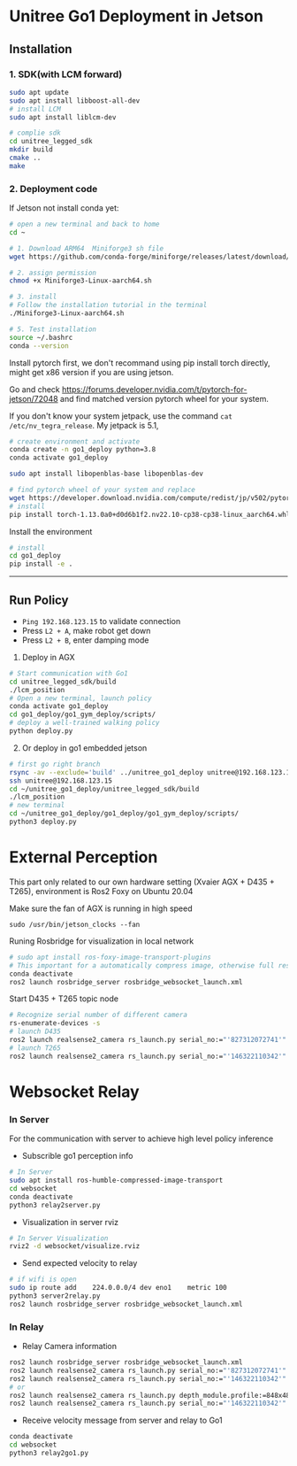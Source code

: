 # Unitree Go1 Deployment in Jetson

## Installation

### 1. SDK(with LCM forward)

```bash
sudo apt update
sudo apt install libboost-all-dev
# install LCM
sudo apt install liblcm-dev

# complie sdk
cd unitree_legged_sdk
mkdir build
cmake ..
make
```

### 2. Deployment code

If Jetson not install conda yet:

```bash
# open a new terminal and back to home
cd ~

# 1. Download ARM64  Miniforge3 sh file
wget https://github.com/conda-forge/miniforge/releases/latest/download/Miniforge3-Linux-aarch64.sh

# 2. assign permission
chmod +x Miniforge3-Linux-aarch64.sh

# 3. install
# Follow the installation tutorial in the terminal
./Miniforge3-Linux-aarch64.sh

# 5. Test installation
source ~/.bashrc
conda --version

```

Install pytorch first, we don't recommand using pip install torch directly, might get x86 version if you are using jetson.

Go and check https://forums.developer.nvidia.com/t/pytorch-for-jetson/72048 and find matched version pytorch wheel for your system.

If you don't know your system jetpack, use the command `cat /etc/nv_tegra_release`. My jetpack is 5.1, 

```bash
# create environment and activate
conda create -n go1_deploy python=3.8
conda activate go1_deploy

sudo apt install libopenblas-base libopenblas-dev

# find pytorch wheel of your system and replace
wget https://developer.download.nvidia.com/compute/redist/jp/v502/pytorch/torch-1.13.0a0+d0d6b1f2.nv22.10-cp38-cp38-linux_aarch64.whl
# install
pip install torch-1.13.0a0+d0d6b1f2.nv22.10-cp38-cp38-linux_aarch64.whl

```

Install the environment
```bash
# install
cd go1_deploy
pip install -e .
```
---

## Run Policy
- `Ping 192.168.123.15` to validate connection
- Press `L2 + A`, make robot get down
- Press `L2 + B`, enter damping mode

1. Deploy in AGX
```bash
# Start communication with Go1
cd unitree_legged_sdk/build
./lcm_position
# Open a new terminal, launch policy
conda activate go1_deploy
cd go1_deploy/go1_gym_deploy/scripts/
# deploy a well-trained walking policy
python deploy.py
```

2. Or deploy in go1 embedded jetson
```bash
# first go right branch
rsync -av --exclude='build' ../unitree_go1_deploy unitree@192.168.123.15:~
ssh unitree@192.168.123.15
cd ~/unitree_go1_deploy/unitree_legged_sdk/build
./lcm_position
# new terminal
cd ~/unitree_go1_deploy/go1_deploy/go1_gym_deploy/scripts/
python3 deploy.py
```


# External Perception
This part only related to our own hardware setting (Xvaier AGX + D435 + T265), environment is Ros2 Foxy on Ubuntu 20.04

Make sure the fan of AGX is running in high speed
```
sudo /usr/bin/jetson_clocks --fan
```

Runing Rosbridge for visualization in local network
```bash
# sudo apt install ros-foxy-image-transport-plugins
# This important for a automatically compress image, otherwise full resolution image would lead to high delay
conda deactivate
ros2 launch rosbridge_server rosbridge_websocket_launch.xml
```

Start D435 + T265 topic node
```bash
# Recognize serial number of different camera
rs-enumerate-devices -s
# launch D435
ros2 launch realsense2_camera rs_launch.py serial_no:="'827312072741'"
# launch T265
ros2 launch realsense2_camera rs_launch.py serial_no:="'146322110342'"
```



# Websocket Relay

### In Server
For the communication with server to achieve high level policy inference

- Subscrible go1 perception info
```bash
# In Server
sudo apt install ros-humble-compressed-image-transport
cd websocket
conda deactivate
python3 relay2server.py
```

- Visualization in server rviz
```bash
# In Server Visualization
rviz2 -d websocket/visualize.rviz
```

- Send expected velocity to relay
```bash
# if wifi is open 
sudo ip route add    224.0.0.0/4 dev eno1    metric 100
python3 server2relay.py
ros2 launch rosbridge_server rosbridge_websocket_launch.xml
```

### In Relay

- Relay Camera information
```bash
ros2 launch rosbridge_server rosbridge_websocket_launch.xml
ros2 launch realsense2_camera rs_launch.py serial_no:="'827312072741'"
ros2 launch realsense2_camera rs_launch.py serial_no:="'146322110342'"
# or 
ros2 launch realsense2_camera rs_launch.py depth_module.profile:=848x480x30 rgb_camera.profile:=848x480x30 align_depth.enable:=true serial_no:="'827312072741'"
ros2 launch realsense2_camera rs_launch.py serial_no:="'146322110342'"
```

- Receive velocity message from server and relay to Go1
```bash
conda deactivate
cd websocket
python3 relay2go1.py
```
